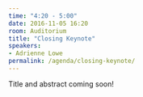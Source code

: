 ```yaml
---
time: "4:20 - 5:00"
date: 2016-11-05 16:20
room: Auditorium
title: "Closing Keynote"
speakers:
- Adrienne Lowe
permalink: /agenda/closing-keynote/
---
```


Title and abstract coming soon!